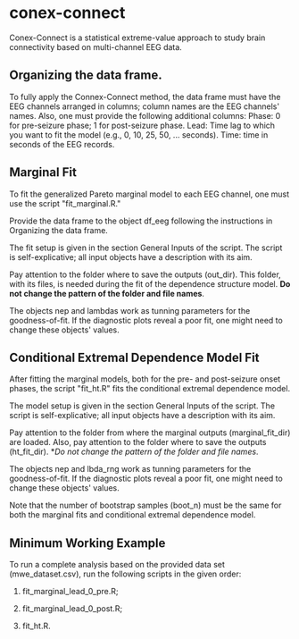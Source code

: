 # conex-connect
Conex-Connect is a statistical extreme-value approach to study brain connectivity based on multi-channel EEG data.

## Organizing the data frame. 

To fully apply the Connex-Connect method, the data frame must have the EEG channels arranged in columns; column names are the EEG channels' names. Also, one must provide the following additional columns: 
Phase: 0 for pre-seizure phase; 1 for post-seizure phase.
Lead: Time lag to which you want to fit the model (e.g., 0, 10, 25, 50, ... seconds).
Time: time in seconds of the EEG records.

## Marginal Fit

To fit the generalized Pareto marginal model to each EEG channel, one must use the script "fit_marginal.R."

Provide the data frame to the object df_eeg following the instructions in Organizing the data frame. 

The fit setup is given in the section General Inputs of the script. The script is self-explicative; all input objects have a description with its aim.

Pay attention to the folder where to save the outputs (out_dir). This folder, with its files, is needed during the fit of the dependence structure model. **Do not change the pattern of the folder and file names**.

The objects nep and lambdas work as tunning parameters for the goodness-of-fit. If the diagnostic plots reveal a poor fit, one might need to change these objects' values.

## Conditional Extremal Dependence Model Fit

After fitting the marginal models, both for the pre- and post-seizure onset phases, the script "fit_ht.R" fits the conditional extremal dependence model.

The model setup is given in the section General Inputs of the script. The script is self-explicative; all input objects have a description with its aim.

Pay attention to the folder from where the marginal outputs (marginal_fit_dir) are loaded. Also, pay attention to the folder where to save the outputs (ht_fit_dir). **Do not change the pattern of the folder and file names*.

The objects nep and lbda_rng work as tunning parameters for the goodness-of-fit. If the diagnostic plots reveal a poor fit, one might need to change these objects' values.

Note that the number of bootstrap samples (boot_n) must be the same for both the marginal fits and conditional extremal dependence model.

## Minimum Working Example 

To run a complete analysis based on the provided data set (mwe_dataset.csv), run the following scripts in the given order: 

1. fit_marginal_lead_0_pre.R;

2. fit_marginal_lead_0_post.R;

3. fit_ht.R.

